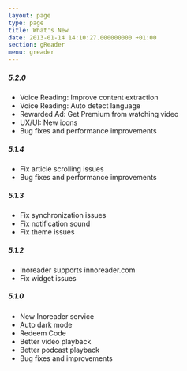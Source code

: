 ```yaml
---
layout: page
type: page
title: What's New
date: 2013-01-14 14:10:27.000000000 +01:00
section: gReader
menu: greader
---
```


##### 5.2.0
- Voice Reading: Improve content extraction
- Voice Reading: Auto detect language
- Rewarded Ad: Get Premium from watching video 
- UX/UI: New icons
- Bug fixes and performance improvements

##### 5.1.4
- Fix article scrolling issues
- Bug fixes and performance improvements

##### 5.1.3
- Fix synchronization issues
- Fix notification sound
- Fix theme issues

##### 5.1.2
- Inoreader supports innoreader.com
- Fix widget issues

##### 5.1.0
- New Inoreader service
- Auto dark mode
- Redeem Code
- Better video playback
- Better podcast playback
- Bug fixes and improvements
